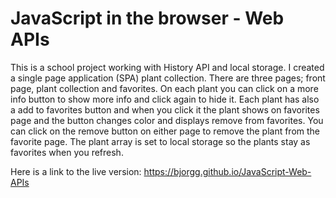 # JavaScript in the browser - Web APIs

This is a school project working with History API and local storage.
I created a single page application (SPA) plant collection. There are
three pages; front page, plant collection and favorites. On each plant
you can click on a more info button to show more info and click again
to hide it. Each plant has also a add to favorites button and when you
click it the plant shows on favorites page and the button changes color
and displays remove from favorites. You can click on the remove button
on either page to remove the plant from the favorite page. The plant
array is set to local storage so the plants stay as favorites when you
refresh.

Here is a link to the live version:
<https://bjorgg.github.io/JavaScript-Web-APIs>
